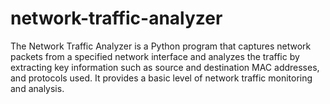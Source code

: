 # network-traffic-analyzer
The Network Traffic Analyzer is a Python program that captures network packets from a specified network interface and analyzes the traffic by extracting key information such as source and destination MAC addresses, and protocols used. It provides a basic level of network traffic monitoring and analysis.
